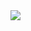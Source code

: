 <picture>
  <source
    srcset="https://dev.lukeaguilar.com/api?username=Attempt3035&title_color=4493F8&icon_color=fe8019&text_color=FFFFFF&bg_color=00000000&ring_color=9745f5&show_icons=true&hide_border=true&rank_icon=github&include_all_commits=true&count_private=true&show=reviews"
    media="(prefers-color-scheme: dark)"
  />
  <source
    srcset="https://dev.lukeaguilar.com/api?username=Attempt3035&title_color=4493F8&icon_color=fe8019&text_color=000000&bg_color=00000000&ring_color=9745f5&show_icons=true&hide_border=true&rank_icon=github&include_all_commits=true&count_private=true&show=reviews"
    media="(prefers-color-scheme: light), (prefers-color-scheme: no-preference)"
  />
  <img src="https://dev.lukeaguilar.com/api?username=Attempt3035&title_color=4493F8&icon_color=fe8019&text_color=000000&bg_color=00000000&ring_color=9745f5&show_icons=true&hide_border=true&rank_icon=github&include_all_commits=true&count_private=true&show=reviews" />
